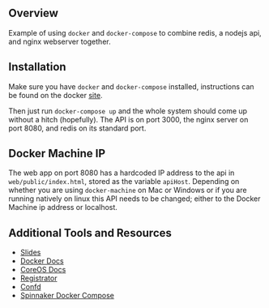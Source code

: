 ## Overview

Example of using `docker` and `docker-compose` to combine redis,
a nodejs api, and nginx webserver together.

## Installation

Make sure you have `docker` and `docker-compose` installed,
instructions can be found on the docker
[site](http://docker.com).

Then just run `docker-compose up` and the whole system should
come up without a hitch (hopefully).  The API is on port 3000,
the nginx server on port 8080, and redis on its standard port.

## Docker Machine IP

The web app on port 8080 has a hardcoded IP address to the api
in `web/public/index.html`, stored as the variable `apiHost`.
Depending on whether you are using `docker-machine` on Mac or
Windows or if you are running natively on linux this API needs
to be changed; either to the Docker Machine ip address or
localhost.

## Additional Tools and Resources

* [Slides](http://www.slideshare.net/EdwinFuquen/docker-testing-to-production)
* [Docker Docs](http://docs.docker.com)
* [CoreOS Docs](https://coreos.com/docs/)
* [Registrator](https://github.com/gliderlabs/registrator)
* [Confd](https://github.com/kelseyhightower/confd)
* [Spinnaker Docker Compose](https://github.com/spinnaker/spinnaker/tree/master/experimental/docker-compose)
